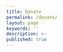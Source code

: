 ```yaml
---
title: Donate
permalink: /donate/
layout: page
keywords: ''
description: >-
published: true
---
```

